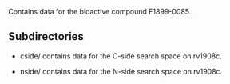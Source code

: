 Contains data for the bioactive compound F1899-0085.

## Subdirectories

- cside/ contains data for the C-side search space on rv1908c.

- nside/ contains data for the N-side search space on rv1908c.

